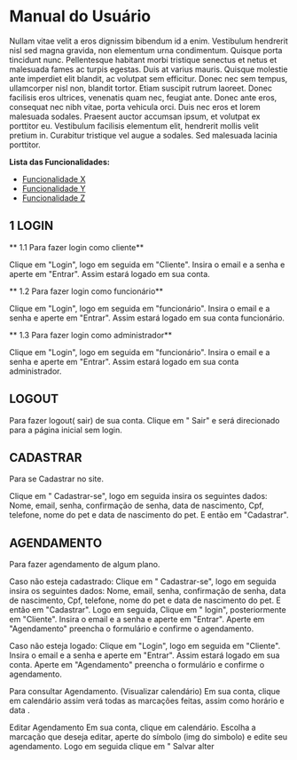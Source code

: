 # Manual do Usuário

Nullam vitae velit a eros dignissim bibendum id a enim. Vestibulum hendrerit nisl sed magna gravida, non elementum urna condimentum. Quisque porta tincidunt nunc. Pellentesque habitant morbi tristique senectus et netus et malesuada fames ac turpis egestas. Duis at varius mauris. Quisque molestie ante imperdiet elit blandit, ac volutpat sem efficitur. Donec nec sem tempus, ullamcorper nisl non, blandit tortor. Etiam suscipit rutrum laoreet. Donec facilisis eros ultrices, venenatis quam nec, feugiat ante. Donec ante eros, consequat nec nibh vitae, porta vehicula orci. Duis nec eros et lorem malesuada sodales. Praesent auctor accumsan ipsum, et volutpat ex porttitor eu. Vestibulum facilisis elementum elit, hendrerit mollis velit pretium in. Curabitur tristique vel augue a sodales. Sed malesuada lacinia porttitor.

**Lista das Funcionalidades:**

 - [Funcionalidade X](#Funcionalidade-X)
 - [Funcionalidade Y](#Funcionalidade-Y)
 - [Funcionalidade Z](#Funcionalidade-Z)



## 1 LOGIN

** 1.1 Para fazer login como cliente** 

 Clique em "Login", logo em seguida em "Cliente". Insira o email e a senha e aperte em "Entrar". Assim estará logado em sua conta. 

** 1.2 Para fazer login como funcionário**

Clique em "Login", logo em seguida em "funcionário". Insira o email e a senha e aperte em "Entrar". Assim estará logado em sua conta funcionário. 

** 1.3 Para fazer login como administrador**

Clique em "Login", logo em seguida em "funcionário". Insira o email e a senha e aperte em "Entrar". Assim estará logado em sua conta administrador. 

##  LOGOUT 

Para fazer logout( sair)  de sua conta. 
 Clique em " Sair" e será direcionado para a página inicial sem login. 

##  CADASTRAR

Para se Cadastrar no site. 

Clique em " Cadastrar-se", logo em seguida insira os seguintes dados: Nome, email, senha, confirmação de senha, data de nascimento, Cpf, telefone, nome do pet e data de nascimento do pet. E então em "Cadastrar". 


##  AGENDAMENTO 

Para fazer agendamento de algum plano. 

Caso não esteja cadastrado:
 Clique em " Cadastrar-se", logo em seguida insira os seguintes dados: Nome, email, senha, confirmação de senha, data de nascimento, Cpf, telefone, nome do pet e data de nascimento do pet. E então em "Cadastrar". Logo em seguida, Clique em " login", posteriormente em "Cliente". Insira o email e a senha e aperte em "Entrar". Aperte em "Agendamento" preencha o formulário e confirme o agendamento. 

Caso não esteja logado: Clique em "Login", logo em seguida em "Cliente". Insira o email e a senha e aperte em "Entrar". Assim estará logado em sua conta. Aperte em "Agendamento" preencha o formulário e confirme o agendamento. 


Para consultar Agendamento. (Visualizar calendário) 
Em sua conta, clique em calendário assim verá todas as marcações feitas, assim como horário e data . 

Editar Agendamento 
Em sua conta, clique em calendário. Escolha a marcação que deseja editar, aperte do símbolo (img do simbolo) e edite seu agendamento. Logo em seguida clique em " Salvar alter
